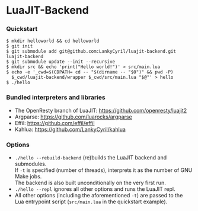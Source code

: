 LuaJIT-Backend
==============

### Quickstart

```
$ mkdir helloworld && cd helloworld
$ git init
$ git submodule add git@github.com:LankyCyril/luajit-backend.git luajit-backend
$ git submodule update --init --recursive
$ mkdir src && echo 'print("Hello world!")' > src/main.lua
$ echo -e '_cwd=$(CDPATH= cd -- "$(dirname -- "$0")" && pwd -P)
  $_cwd/luajit-backend/wrapper $_cwd/src/main.lua "$@"' > hello
$ ./hello
```


### Bundled interpreters and libraries

* The OpenResty branch of LuaJIT: https://github.com/openresty/luajit2
* Argparse: https://github.com/luarocks/argparse
* Effil: https://github.com/effil/effil
* Kahlua: https://github.com/LankyCyril/kahlua


### Options

* `./hello --rebuild-backend` (re)builds the LuaJIT backend and submodules.  
   If `-t` is specified (number of threads), interprets it as the number of GNU
   Make jobs.  
   The backend is also built unconditionally on the very first run.
* `./hello --repl` ignores all other options and runs the LuaJIT repl.
* All other options (including the aforementioned `-t`) are passed to the Lua
  entrypoint script (`src/main.lua` in the quickstart example).
